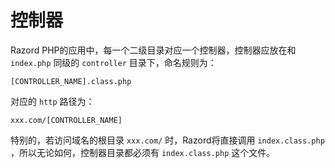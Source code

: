 # 控制器

Razord PHP的应用中，每一个二级目录对应一个控制器，控制器应放在和 `index.php` 同级的 `controller` 目录下，命名规则为：
```
[CONTROLLER_NAME].class.php
```
对应的 `http` 路径为：
```
xxx.com/[CONTROLLER_NAME]
```
特别的，若访问域名的根目录 `xxx.com/` 时，Razord将直接调用 `index.class.php` ，所以无论如何，控制器目录都必须有 `index.class.php` 这个文件。